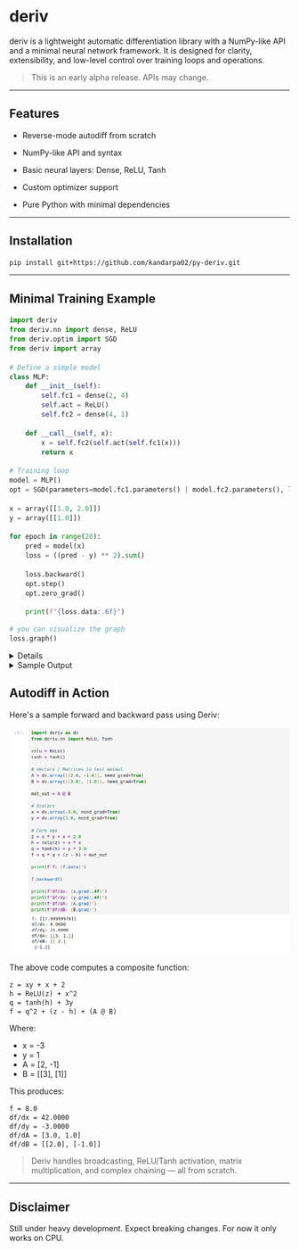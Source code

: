 # deriv

deriv is a lightweight automatic differentiation library with a NumPy-like API and a minimal neural network framework. It is designed for clarity, extensibility, and low-level control over training loops and operations.

> This is an early alpha release. APIs may change.

---
## Features
- Reverse-mode autodiff from scratch

- NumPy-like API and syntax

- Basic neural layers: Dense, ReLU, Tanh

- Custom optimizer support

- Pure Python with minimal dependencies

---
## Installation

```bash
pip install git+https://github.com/kandarpa02/py-deriv.git
```

---
## Minimal Training Example

```python
import deriv
from deriv.nn import dense, ReLU
from deriv.optim import SGD
from deriv import array

# Define a simple model
class MLP:
    def __init__(self):
        self.fc1 = dense(2, 4)
        self.act = ReLU()
        self.fc2 = dense(4, 1)

    def __call__(self, x):
        x = self.fc2(self.act(self.fc1(x)))
        return x

# Training loop
model = MLP()
opt = SGD(parameters=model.fc1.parameters() | model.fc2.parameters(), lr=0.1)

x = array([[1.0, 2.0]])
y = array([[1.0]])

for epoch in range(20):
    pred = model(x)
    loss = ((pred - y) ** 2).sum()

    loss.backward()
    opt.step()
    opt.zero_grad()

    print(f"{loss.data:.6f}")

```

```python
# you can visualize the graph 
loss.graph()
```
<details>

```bash
└── sum (0.1133774969574077)
    └── ** ([[0.1133775]])
        ├── - ([[0.33671575]])
        │   ├── + ([[1.33671575]])
        │   │   ├── @ ([[0.0494452]])
        │   │   │   ├──  ([[0.         0.14475168 0.1653283  0.28324537]])
        │   │   │   │   └── + ([[-0.0385508   0.14475168  0.1653283   0.28324537]])
        │   │   │   │       ├── @ ([[-0.0385508   0.14475168  0.1653283   0.28324537]])
        │   │   │   │       │   ├──  ([[1. 2.]])
        │   │   │   │       │   └──  ([[ 0.04319641  0.09602291  0.0445749   0.15318328]
 [-0.0408736   0.02436439  0.0603767   0.06503105]])
        │   │   │   │       └──  ([0. 0. 0. 0.])
        │   │   │   └──  ([[ 0.00022689]
 [ 0.092569  ]
 [-0.04119793]
 [ 0.15741855]])
        │   │   └──  ([1.30074148])
        │   └──  ([[1.]])
        └──  (2)
```
</details>

<details>
<summary>Sample Output</summary>

```bash
1.000934
0.960960
0.888020
0.790669
0.678023
0.558928
0.441305
0.331697
0.235007
0.154414
0.091441
0.046132
0.017320
0.002926
0.000281
0.006432
0.018406
0.033437
0.049123
0.063538
```
</details>

## Autodiff in Action

Here's a sample forward and backward pass using Deriv:

![Deriv autodiff demo](assets/deriv_matmul.png)

The above code computes a composite function:

```
z = xy + x + 2 
h = ReLU(z) + x^2 
q = tanh(h) + 3y
f = q^2 + (z - h) + (A @ B)
```

Where:
- x = -3
- y = 1
- A = [2, -1]
- B = [[3], [1]]


This produces:
```
f = 8.0
df/dx = 42.0000
df/dy = -3.0000
df/dA = [3.0, 1.0]
df/dB = [[2.0], [-1.0]]
```

> Deriv handles broadcasting, ReLU/Tanh activation, matrix multiplication, and complex chaining — all from scratch.

---

## Disclaimer

Still under heavy development. Expect breaking changes. For now it only works on CPU.
